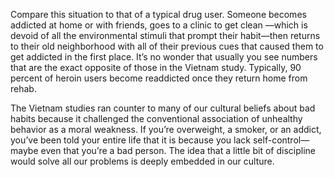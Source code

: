 Compare this situation to that of a typical drug user. Someone
becomes addicted at home or with friends, goes to a clinic to get clean
—which is devoid of all the environmental stimuli that prompt their
habit—then returns to their old neighborhood with all of their previous
cues that caused them to get addicted in the first place. It’s no wonder
that usually you see numbers that are the exact opposite of those in the
Vietnam study. Typically, 90 percent of heroin users become readdicted
once they return home from rehab.

The Vietnam studies ran counter to many of our cultural beliefs
about bad habits because it challenged the conventional association of
unhealthy behavior as a moral weakness. If you’re overweight, a
smoker, or an addict, you’ve been told your entire life that it is because
you lack self-control—maybe even that you’re a bad person. The idea
that a little bit of discipline would solve all our problems is deeply
embedded in our culture.